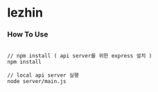 # lezhin

### How To Use
```

// npm install ( api server를 위한 express 설치 )
npm install

// local api server 실행
node server/main.js

```
